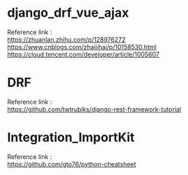 # django_drf_vue_ajax

Reference link :    
  https://zhuanlan.zhihu.com/p/128976272  
  https://www.cnblogs.com/zhaijihai/p/10158530.html  
  https://cloud.tencent.com/developer/article/1005607  
  
# DRF  

Reference link :  
  https://github.com/twtrubiks/django-rest-framework-tutorial  
  
# Integration_ImportKit

Reference link :  
  https://github.com/gto76/python-cheatsheet  
  
